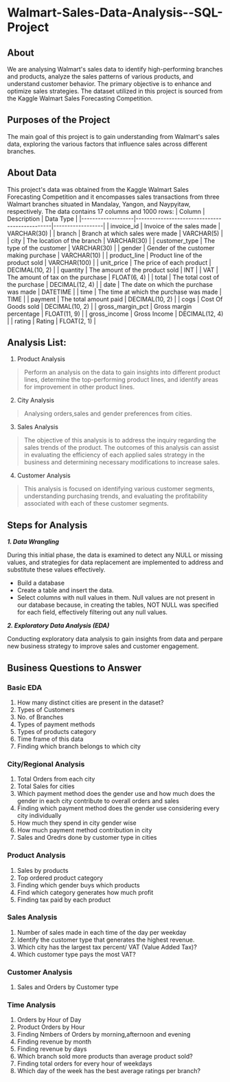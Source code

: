 # Walmart-Sales-Data-Analysis--SQL-Project
## About
We are analysing Walmart's sales data to identify high-performing branches and products, analyze the sales patterns of various products, and understand customer behavior. The primary objective is to enhance and optimize sales strategies. The dataset utilized in this project is sourced from the Kaggle Walmart Sales Forecasting Competition.

## Purposes of the Project
The main goal of this project is to gain understanding from Walmart's sales data, exploring the various factors that influence sales across different branches.

## About Data
This project's data was obtained from the Kaggle Walmart Sales Forecasting Competition and it encompasses sales transactions from three Walmart branches situated in Mandalay, Yangon, and Naypyitaw, respectively.
The data contains 17 columns and 1000 rows:
| Column            | Description                                   | Data Type        |
|-------------------|-----------------------------------------------|------------------|
| invoice_id        | Invoice of the sales made                     | VARCHAR(30)      |
| branch            | Branch at which sales were made               | VARCHAR(5)       |
| city              | The location of the branch                    | VARCHAR(30)      |
| customer_type     | The type of the customer                       | VARCHAR(30)      |
| gender            | Gender of the customer making purchase        | VARCHAR(10)      |
| product_line      | Product line of the product sold               | VARCHAR(100)     |
| unit_price        | The price of each product                     | DECIMAL(10, 2)   |
| quantity          | The amount of the product sold                 | INT              |
| VAT               | The amount of tax on the purchase             | FLOAT(6, 4)      |
| total             | The total cost of the purchase                | DECIMAL(12, 4)   |
| date              | The date on which the purchase was made       | DATETIME         |
| time              | The time at which the purchase was made       | TIME             |
| payment           | The total amount paid                         | DECIMAL(10, 2)   |
| cogs              | Cost Of Goods sold                            | DECIMAL(10, 2)   |
| gross_margin_pct  | Gross margin percentage                       | FLOAT(11, 9)     |
| gross_income      | Gross Income                                  | DECIMAL(12, 4)   |
| rating            | Rating                                        | FLOAT(2, 1)      |


## Analysis List:

1.	Product Analysis

> Perform an analysis on the data to gain insights into different product lines, determine the top-performing product lines, and identify areas for improvement in other product lines.

2. City Analysis

> Analysing orders,sales and gender preferences from cities.

3.	Sales Analysis
   
> The objective of this analysis is to address the inquiry regarding the sales trends of the product. The outcomes of this analysis can assist in evaluating the efficiency of each applied sales strategy in the business and determining necessary modifications to increase sales.

4.	Customer Analysis

> This analysis is focused on identifying various customer segments, understanding purchasing trends, and evaluating the profitability associated with each of these customer segments.

## Steps for Analysis
***1.	Data Wrangling***

During this initial phase, the data is examined to detect any NULL or missing values, and strategies for data replacement are implemented to address and substitute these values effectively.
- Build a database
- Create a table and insert the data.
- Select columns with null values in them. Null values are not present in our database because, in creating the tables, NOT NULL was specified for each field, effectively filtering out any null values.


***2.  Exploratory Data Analysis (EDA)***

Conducting exploratory data analysis to gain insights from data and perpare new business strategy to improve sales and customer engagement.


## Business Questions to Answer

### Basic EDA
1.	How many distinct cities are present in the dataset?
2.	Types of Customers
3.	No. of Branches
4.	Types of payment methods
5.	Types of products category
6.	Time frame of this data
7.	Finding which branch belongs to which city

### City/Regional Analysis
1.  Total Orders from each city
2.  Total Sales for cities
3.  Which payment method does the gender use and how much does the gender in each city contribute to overall orders and sales
4.  Finding which payment method does the gender use considering every city individually
5.  How much they spend in city gender wise
6.  How much payment method contribution in city
7.  Sales and Oredrs done by customer type in cities

### Product Analysis
1.  Sales by products
2.  Top ordered product category
3.  Finding which gender buys which products
4.  Find which category generates how much profit
5.  Finding tax paid by each product 

### Sales Analysis
1.	Number of sales made in each time of the day per weekday
2.	Identify the customer type that generates the highest revenue.
3.	Which city has the largest tax percent/ VAT (Value Added Tax)?
4.	Which customer type pays the most VAT?

### Customer Analysis
1.	Sales and Orders by Customer type

### Time Analysis
1.  Orders by Hour of Day
2.  Product Orders by Hour
3.  Finding Nmbers of Orders by morning,afternoon and evening
4.  Finding revenue by month
5.  Finding revenue by days
6.  Which branch sold more products than average product sold?
7.  Finding total orders for every hour of weekdays
8.  Which day of the week has the best average ratings per branch?
